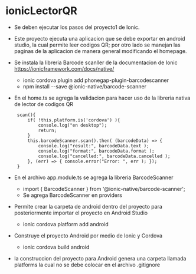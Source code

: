 # ionicLectorQR

- Se deben ejecutar los pasos del proyecto1 de Ionic.

- Este proyecto ejecuta una aplicacion que se debe exportar en android studio, la cual permite leer codigos QR; por otro lado se manejan las paginas de la aplicacion de manera general modificando el homepage.

- Se instala la libreria Barcode scanller de la documentacion de Ionic https://ionicframework.com/docs/native/
    * ionic cordova plugin add phonegap-plugin-barcodescanner
    * npm install --save @ionic-native/barcode-scanner

- En el home.ts se agrega la validacion para hacer uso de la libreria nativa de lector de codigos QR
          
       scan(){
           if( !this.platform.is('cordova') ){
               console.log("en desktop");
               return;
           }
           this.barcodeScanner.scan().then( (barcodeData) => {
               console.log("result:", barcodeData.text );
               console.log("format:", barcodeData.format );
               console.log("cancelled:", barcodeData.cancelled );
           }, (err) => { console.error("Error: ", err ); });
       }

- En el archivo app.module.ts se agrega la libreria BarcodeScanner
    * import { BarcodeScanner } from '@ionic-native/barcode-scanner';
    * Se agrega BarcodeScanner en providers

- Permite crear la carpeta de android dentro del proyecto para posteriormente importar el proyecto en Android Studio
    * ionic cordova platform add android

- Construye el proyecto Android por medio de Ionic y Cordova
    * ionic cordova build android

- la construccion del proyecto para Android genera una carpeta llamada platforms la cual no se debe colocar en el archivo .gitignore
